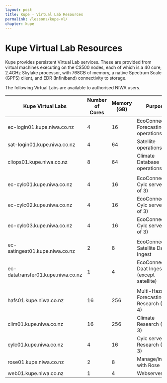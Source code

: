 ```yaml
---
layout: post
title: Kupe - Virtual Lab Resources
permalink: /lessons/kupe-vl/
chapter: kupe
---
```


# Kupe Virtual Lab Resources

Kupe provides persistent Virtual Lab services. These are provided from virtual machines executing on the CS500 nodes, each of which is a 40 core, 2.4GHz Skylake processor, with 768GB of memory, a native Spectrum Scale (GPFS) client, and EDR (Infiniband) connectivity to storage.

The following Virtual Labs are available to authorised NIWA users.

| Kupe Virtual Labs | Number of Cores | Memory (GB) | Purpose |
| --- | --- | --- | --- |
| ec-login01.kupe.niwa.co.nz | 4 | 16 | EcoConnect Forecasting operations |
| sat-login01.kupe.niwa.co.nz | 4 | 64 | Satellite operations |
| cliops01.kupe.niwa.co.nz | 8 | 64 | Climate Database operations |
|   |   |   |   |
| ec-cylc01.kupe.niwa.co.nz | 4 | 16 | EcoConnect Cylc server (1 of 3) |
| ec-cylc02.kupe.niwa.co.nz | 4 | 16 | EcoConnect Cylc server (2 of 3) |
| ec-cylc03.kupe.niwa.co.nz | 4 | 16 | EcoConnect Cylc server (3 of 3) |
|   |   |   |   |
| ec-satingest01.kupe.niwa.co.nz | 2 | 8 | EcoConnect Satellite Data Ingest |
| ec-datatransfer01.kupe.niwa.co.nz | 1 | 4 | EcoConnect Daat Ingest (except satellite) |
|   |   |   |   |
| hafs01.kupe.niwa.co.nz | 16 | 256 | Multi-Hazards Forecasting Research (1 of 4) |
| clim01.kupe.niwa.co.nz | 16 | 256 | Climate Research (1 of 3) |
| cylc01.kupe.niwa.co.nz | 4 | 16 | Cylc server for Research (1 of 3) |
| rose01.kupe.niwa.co.nz | 2 | 8 | Manage/interact with Rose |
| web01.kupe.niwa.co.nz | 1 | 4 | Webserver |
